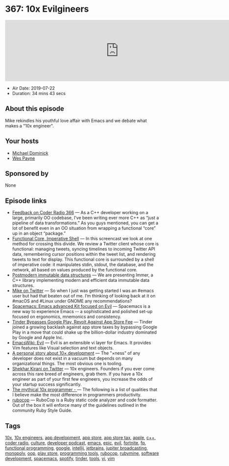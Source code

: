 # 367: 10x Evilgineers

<iframe src="https://player.fireside.fm/v2/MLf2ZzhC+_iRoUlYb?theme=dark" width="740" height="200" frameborder="0" scrolling="no"></iframe>

* Air Date: 2019-07-22
* Duration: 34 mins 43 secs

## About this episode

Mike rekindles his youthful love affair with Emacs and we debate what makes a "10x engineer". 

## Your hosts
* [Michael Dominick](https://coder.show/hosts/michael)
* [Wes Payne](https://coder.show/hosts/wespayne)

## Sponsored by

None



## Episode links

  * [Feedback on Coder Radio 366](https://www.reddit.com/r/CoderRadio/comments/ce1ef7/functional_first_coder_radio_366/eu1qtll/ "Feedback on Coder Radio 366") — As a C++ developer working on a large, primarily OO codebase, I’ve been writing ever more C++ as “just a pipeline of data transformations.” As you guys mentioned, you can get a lot of benefit even in an OO situation from wrapping a functional “core” up in an object “package.”
  * [Functional Core, Imperative Shell](https://www.destroyallsoftware.com/screencasts/catalog/functional-core-imperative-shell "Functional Core, Imperative Shell") — In this screencast we look at one method for crossing this divide. We review a Twitter client whose core is functional: managing tweets, syncing timelines to incoming Twitter API data, remembering cursor positions within the tweet list, and rendering tweets to text for display. This functional core is surrounded by a shell of imperative code: it manipulates stdin, stdout, the database, and the network, all based on values produced by the functional core. 
  * [Postmodern immutable data structures](https://www.youtube.com/watch?v=y_m0ce1rzRI "Postmodern immutable data structures") — We are presenting Immer, a C++ library implementing modern and efficient data immutable data structures. 
  * [Mike on Twitter](https://twitter.com/dominucco/status/1151166107232940034 "Mike on Twitter") — So when I just was getting started I was an #emacs user but had that beaten out of me. I’m thinking of looking back at it on #macOS and #Linux under GNOME any recommendations?
  * [Spacemacs: Emacs advanced Kit focused on Evil](http://spacemacs.org/ "Spacemacs: Emacs advanced Kit focused on Evil") — Spacemacs is a new way to experience Emacs -- a sophisticated and polished set-up focused on ergonomics, mnemonics and consistency.
  * [Tinder Bypasses Google Play, Revolt Against App Store Fee](https://www.bloomberg.com/news/articles/2019-07-19/tinder-bypasses-google-play-joining-revolt-against-app-store-fee "Tinder Bypasses Google Play, Revolt Against App Store Fee") — Tinder joined a growing backlash against app store taxes by bypassing Google Play in a move that could shake up the billion-dollar industry dominated by Google and Apple Inc. 
  * [EmacsWiki: Evil](https://www.emacswiki.org/emacs/Evil "EmacsWiki: Evil") — Evil is an extensible vi layer for Emacs. It provides Vim features like Visual selection and text objects.
  * [A personal story about 10× development](http://nibblestew.blogspot.com/2019/07/a-personal-story-about-10-development.html "A personal story about 10× development") — The "×ness" of any developer does not exist in a vacuum but depends on many organizational things. The most obvious one is tooling.
  * [Shekhar Kirani on Twitter](https://twitter.com/skirani/status/1149302828420067328 "Shekhar Kirani on Twitter") — 10x engineers. Founders if you ever come across this rare breed of engineers, grab them. If you have a 10x engineer as part of your first few engineers, you increase the odds of your startup success significantly.
  * [The mythical 10x programmer - <antirez>](http://antirez.com/news/112 "The mythical 10x programmer - <antirez>") — The following is a list of qualities that I believe make the most difference in programmers productivity. 
  * [rubocop](https://github.com/rubocop-hq/rubocop "rubocop") — RuboCop is a Ruby static code analyzer and code formatter. Out of the box it will enforce many of the guidelines outlined in the community Ruby Style Guide.



## Tags

[10x](https://coder.show/tags/10x), [10x engineers](https://coder.show/tags/10x%20engineers), [app development](https://coder.show/tags/app%20development), [app store](https://coder.show/tags/app%20store), [app store tax](https://coder.show/tags/app%20store%20tax), [apple](https://coder.show/tags/apple), [c++](https://coder.show/tags/c++), [coder radio](https://coder.show/tags/coder%20radio), [culture](https://coder.show/tags/culture), [developer podcast](https://coder.show/tags/developer%20podcast), [emacs](https://coder.show/tags/emacs), [epic](https://coder.show/tags/epic), [evil](https://coder.show/tags/evil), [fortnite](https://coder.show/tags/fortnite), [fp](https://coder.show/tags/fp), [functional programming](https://coder.show/tags/functional%20programming), [google](https://coder.show/tags/google), [intellij](https://coder.show/tags/intellij), [jetbrains](https://coder.show/tags/jetbrains), [jupiter broadcasting](https://coder.show/tags/jupiter%20broadcasting), [monopoly](https://coder.show/tags/monopoly), [oop](https://coder.show/tags/oop), [play store](https://coder.show/tags/play%20store), [programming tools](https://coder.show/tags/programming%20tools), [rubocop](https://coder.show/tags/rubocop), [rubymine](https://coder.show/tags/rubymine), [software development](https://coder.show/tags/software%20development), [spacemacs](https://coder.show/tags/spacemacs), [spotify](https://coder.show/tags/spotify), [tinder](https://coder.show/tags/tinder), [tools](https://coder.show/tags/tools), [vi](https://coder.show/tags/vi), [vim](https://coder.show/tags/vim)